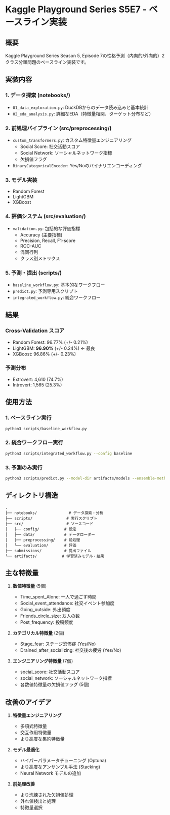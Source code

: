# Kaggle Playground Series S5E7 - ベースライン実装

## 概要
Kaggle Playground Series Season 5, Episode 7の性格予測（内向的/外向的）2クラス分類問題のベースライン実装です。

## 実装内容

### 1. データ探索 (notebooks/)
- `01_data_exploration.py`: DuckDBからのデータ読み込みと基本統計
- `02_eda_analysis.py`: 詳細なEDA（特徴量相関、ターゲット分布など）

### 2. 前処理パイプライン (src/preprocessing/)
- `custom_transformers.py`: カスタム特徴量エンジニアリング
  - Social Score: 社交活動スコア
  - Social Network: ソーシャルネットワーク指標
  - 欠損値フラグ
- `BinaryCategoricalEncoder`: Yes/Noのバイナリエンコーディング

### 3. モデル実装
- Random Forest
- LightGBM 
- XGBoost

### 4. 評価システム (src/evaluation/)
- `validation.py`: 包括的な評価指標
  - Accuracy (主要指標)
  - Precision, Recall, F1-score
  - ROC-AUC
  - 混同行列
  - クラス別メトリクス

### 5. 予測・提出 (scripts/)
- `baseline_workflow.py`: 基本的なワークフロー
- `predict.py`: 予測専用スクリプト
- `integrated_workflow.py`: 統合ワークフロー

## 結果

### Cross-Validation スコア
- Random Forest: 96.77% (+/- 0.21%)
- LightGBM: **96.90%** (+/- 0.24%) ← 最良
- XGBoost: 96.86% (+/- 0.23%)

### 予測分布
- Extrovert: 4,610 (74.7%)
- Introvert: 1,565 (25.3%)

## 使用方法

### 1. ベースライン実行
```bash
python3 scripts/baseline_workflow.py
```

### 2. 統合ワークフロー実行
```bash
python3 scripts/integrated_workflow.py --config baseline
```

### 3. 予測のみ実行
```bash
python3 scripts/predict.py --model-dir artifacts/models --ensemble-method soft_voting
```

## ディレクトリ構造
```
.
├── notebooks/              # データ探索・分析
├── scripts/               # 実行スクリプト
├── src/                   # ソースコード
│   ├── config/           # 設定
│   ├── data/             # データローダー
│   ├── preprocessing/    # 前処理
│   └── evaluation/       # 評価
├── submissions/          # 提出ファイル
└── artifacts/           # 学習済みモデル・結果
```

## 主な特徴量
1. **数値特徴量** (5個)
   - Time_spent_Alone: 一人で過ごす時間
   - Social_event_attendance: 社交イベント参加度
   - Going_outside: 外出頻度
   - Friends_circle_size: 友人の数
   - Post_frequency: 投稿頻度

2. **カテゴリカル特徴量** (2個)
   - Stage_fear: ステージ恐怖症 (Yes/No)
   - Drained_after_socializing: 社交後の疲労 (Yes/No)

3. **エンジニアリング特徴量** (7個)
   - social_score: 社交活動スコア
   - social_network: ソーシャルネットワーク指標
   - 各数値特徴量の欠損値フラグ (5個)

## 改善のアイデア
1. **特徴量エンジニアリング**
   - 多項式特徴量
   - 交互作用特徴量
   - より高度な集約特徴量

2. **モデル最適化**
   - ハイパーパラメータチューニング (Optuna)
   - より高度なアンサンブル手法 (Stacking)
   - Neural Network モデルの追加

3. **前処理改善**
   - より洗練された欠損値処理
   - 外れ値検出と処理
   - 特徴量選択